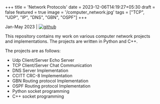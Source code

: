 +++
title = 'Network Protocols'
date = 2023-12-06T14:19:27+05:30
draft = false
featured = true
image = '/computer_network.jpg'
tags = ["TCP", "UDP", "IP", "DNS", "GBN", "OSPF"]
+++

Jan-May 2023 | [![github](/github.png)](https://github.com/Archaic-Mage/Computer_Networks.git)

This repository contains my work on various computer network projects and implementations. The projects are written in Python and C++.

The projects are as follows:

- Udp Client/Server Echo Server
- TCP Client/Server Chat Communication
- DNS Server Implementation
- CCITT CRC-8 Implementation
- GBN Routing protocol Implementation
- OSPF Routing protocol Implementation
- Python socket programming
- C++ socket programming
